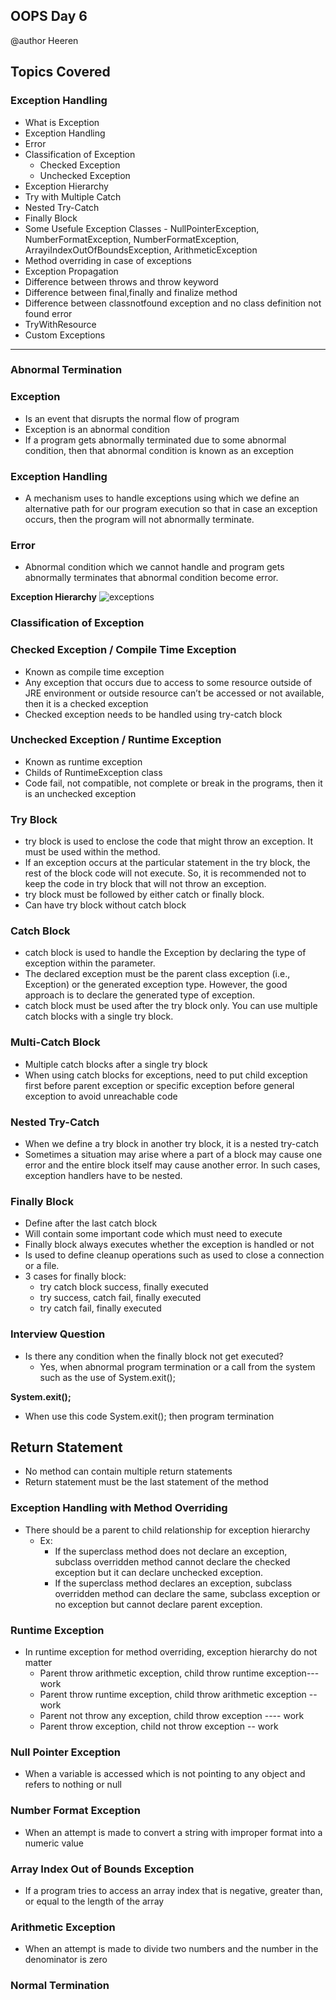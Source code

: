 ## OOPS Day 6

 @author Heeren

 **Topics Covered**
--------------
### Exception Handling
- What is Exception
- Exception Handling
- Error
- Classification of Exception
	- Checked Exception  
	- Unchecked Exception
- Exception Hierarchy
- Try with Multiple Catch
- Nested Try-Catch
- Finally Block
- Some Usefule Exception Classes - NullPointerException, NumberFormatException, NumberFormatException, ArrayiIndexOutOfBoundsException, ArithmeticException
- Method overriding in case of exceptions
- Exception Propagation
- Difference between throws and throw keyword
- Difference between final,finally and finalize method
- Difference between classnotfound exception and no class definition not found error
- TryWithResource
- Custom Exceptions

--------------
### Abnormal Termination

### Exception

- Is an event that disrupts the normal flow of program
- Exception is an abnormal condition
- If a program gets abnormally terminated due to some abnormal condition, then that abnormal condition is known as an exception

### Exception Handling

- A mechanism uses to handle exceptions using which we define an alternative path for our program execution so that in case an exception occurs, then the program will not abnormally terminate.

### Error

- Abnormal condition which we cannot handle and program gets abnormally terminates that abnormal condition become error.

**Exception Hierarchy**
![exceptions](https://github.com/codewithheeren/Java/assets/87074236/c76209f0-8896-4e2a-939b-ce2e66e206e8)  

### Classification of Exception

### Checked Exception / Compile Time Exception

- Known as compile time exception
- Any exception that occurs due to access to some resource outside of JRE environment or outside resource can’t be accessed or not available, then it is a checked exception
- Checked exception needs to be handled using try-catch block

### Unchecked Exception / Runtime Exception

- Known as runtime exception
- Childs of RuntimeException class
- Code fail, not compatible, not complete or break in the programs, then it is an unchecked exception

### Try Block

- try block is used to enclose the code that might throw an exception. It must be used within the method.
- If an exception occurs at the particular statement in the try block, the rest of the block code will not execute. So, it is recommended not to keep the code in try block that will not throw an exception.
- try block must be followed by either catch or finally block.
- Can have try block without catch block

### Catch Block

- catch block is used to handle the Exception by declaring the type of exception within the parameter.
- The declared exception must be the parent class exception (i.e., Exception) or the generated exception type. However, the good approach is to declare the generated type of exception.
- catch block must be used after the try block only. You can use multiple catch blocks with a single try block.

### Multi-Catch Block

- Multiple catch blocks after a single try block
- When using catch blocks for exceptions, need to put child exception first before parent exception or specific exception before general exception to avoid unreachable code

### Nested Try-Catch

- When we define a try block in another try block, it is a nested try-catch
- Sometimes a situation may arise where a part of a block may cause one error and the entire block itself may cause another error. In such cases, exception handlers have to be nested.

### Finally Block

- Define after the last catch block
- Will contain some important code which must need to execute
- Finally block always executes whether the exception is handled or not
- Is used to define cleanup operations such as used to close a connection or a file.
- 3 cases for finally block: 
  - try catch block success, finally executed
  - try success, catch fail, finally executed
  - try catch fail, finally executed

### Interview Question

- Is there any condition when the finally block not get executed?
  - Yes, when abnormal program termination or a call from the system such as the use of System.exit();

**System.exit();**

- When use this code System.exit(); then program termination

## Return Statement

- No method can contain multiple return statements
- Return statement must be the last statement of the method

### Exception Handling with Method Overriding

- There should be a parent to child relationship for exception hierarchy 
  - Ex:
    - If the superclass method does not declare an exception, subclass overridden method cannot declare the checked exception but it can declare unchecked exception.
    - If the superclass method declares an exception, subclass overridden method can declare the same, subclass exception or no exception but cannot declare parent exception.

### Runtime Exception

- In runtime exception for method overriding, exception hierarchy do not matter
  - Parent throw arithmetic exception, child throw runtime exception--- work
  - Parent throw runtime exception, child throw arithmetic exception -- work
  - Parent not throw any exception, child throw exception ---- work
  - Parent throw exception, child not throw exception -- work

### Null Pointer Exception

- When a variable is accessed which is not pointing to any object and refers to nothing or null

### Number Format Exception

- When an attempt is made to convert a string with improper format into a numeric value

### Array Index Out of Bounds Exception

- If a program tries to access an array index that is negative, greater than, or equal to the length of the array

### Arithmetic Exception

- When an attempt is made to divide two numbers and the number in the denominator is zero

### Normal Termination
